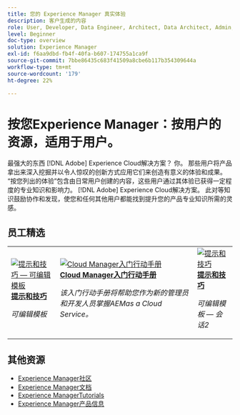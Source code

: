 ```yaml
---
title: 您的 Experience Manager 真实体验
description: 客户生成的内容
role: User, Developer, Data Engineer, Architect, Data Architect, Admin, Leader
level: Beginner
doc-type: overview
solution: Experience Manager
exl-id: f6aa9dbd-fb4f-40fa-b607-174755a1ca9f
source-git-commit: 7bbe86435c683f41509a8cbe6b117b354309644a
workflow-type: tm+mt
source-wordcount: '179'
ht-degree: 22%

---
```


# 按您Experience Manager：按用户的资源，适用于用户。

最强大的东西 [!DNL Adobe] Experience Cloud解决方案？ 你。 那些用户将产品拿出来深入挖掘并以令人惊叹的创新方式应用它们来创造有意义的体验和成果。 “按您列出的体验”包含由日常用户创建的内容，这些用户通过其体验已获得一定程度的专业知识和影响力。 [!DNL Adobe] Experience Cloud解决方案。 此对等知识鼓励协作和发现，使您和任何其他用户都能找到提升您的产品专业知识所需的灵感。

<div id="recs-overview-body-1"></div>
<div id="recs-overview-body-2"></div>
<div id="recs-overview-body-3"></div>
<div id="recs-overview-body-4"></div>
<div id="recs-overview-body-5"></div>
<div id="recs-overview-body-6"></div>

<div id="staff-picks-section">

## 员工精选

<table>
<tr>
  <td>
    <a href="/help/experience-manager/sites/expert-resources/champion-tips-1.md">
      <img alt="提示和技巧 — 可编辑模板" src="https://video.tv.adobe.com/v/3409424?format=jpeg" />
    </a>
    <div>
      <a href="/help/experience-manager/sites/expert-resources/champion-tips-1.md">
    <strong>提示和技巧</strong>
    </a>
    </div>
    <p>
    <em>可编辑模板</em>
    <p>
  </td>
  <td>
    <a href="/help/experience-manager/cloud-service/expert-resources/aem-champions/onboarding-playbook.md">
      <img alt="Cloud Manager入门行动手册" src="https://video.tv.adobe.com/v/3419299?format=jpeg" />
    </a>
    <div>
      <a href="/help/experience-manager/cloud-service/expert-resources/aem-champions/onboarding-playbook.md">
    <strong>Cloud Manager入门行动手册</strong>
    </a>
    </div>
    <p>
    <em>该入门行动手册将帮助您作为新的管理员和开发人员掌握AEMas a Cloud Service。</em>
    <p>
  </td>
  <td>
    <a href="/help/experience-manager/sites/expert-resources/champion-tips-2.md">
      <img alt="提示和技巧" src="https://video.tv.adobe.com/v/3409427?format=jpeg" />
    </a>
    <div>
      <a href="/help/experience-manager/sites/expert-resources/champion-tips-2.md">
    <strong>提示和技巧</strong>
    </a>
    </div>
    <p>
    <em>可编辑模板 — 会话2</em>
    <p>
  </td>
</tr>
</table>

</div>

## 其他资源

* [Experience Manager社区](https://experienceleaguecommunities.adobe.com/t5/adobe-experience-manager/ct-p/adobe-experience-manager-community)
* [Experience Manager文档](https://experienceleague.adobe.com/docs/experience-manager-cloud-service.html)
* [Experience ManagerTutorials](https://experienceleague.adobe.com/docs/experience-manager-learn/aem-tutorials/overview.html)
* [Experience Manager产品信息](https://business.adobe.com/products/experience-manager/adobe-experience-manager.html)
